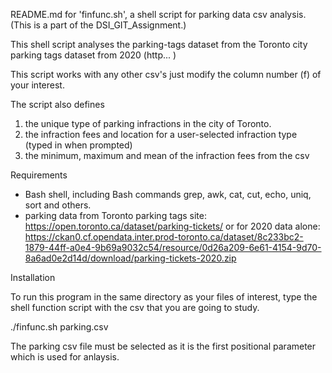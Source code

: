 README.md for 'finfunc.sh',  a shell script for parking data csv analysis. 
(This is a part of the DSI_GIT_Assignment.)

This shell script analyses the parking-tags dataset from the Toronto city parking tags dataset from 2020 (http... ) 

This script works with any other csv's just modify the column number (f) of your interest. 

The script also defines
  1. the unique type of parking infractions in the city of Toronto. 
  2. the infraction fees and location for a user-selected infraction type (typed in when prompted)
  3. the minimum, maximum and mean of the infraction fees from the csv

Requirements  

 - Bash shell, including Bash commands grep, awk, cat, cut, echo, uniq, sort and others. 
 - parking data from Toronto parking tags site: https://open.toronto.ca/dataset/parking-tickets/
 or for 2020 data alone:  https://ckan0.cf.opendata.inter.prod-toronto.ca/dataset/8c233bc2-1879-44ff-a0e4-9b69a9032c54/resource/0d26a209-6e61-4154-9d70-8a6ad0e2d14d/download/parking-tickets-2020.zip

Installation

To run this program in the same directory as your files of interest, 
type the shell function script with the csv that you are going to study. 

  ./finfunc.sh parking.csv
  
 The parking csv file must be selected as it is the first positional parameter which is used for anlaysis. 
